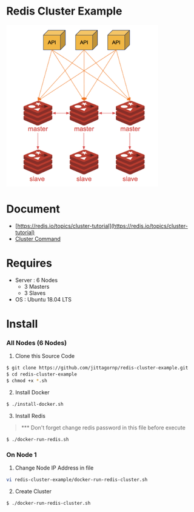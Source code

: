 # Redis Cluster Example

<img src="./redis-cluster.png" width="400"/>

# Document 

- [https://redis.io/topics/cluster-tutorial](https://redis.io/topics/cluster-tutorial)
- [Cluster Command](https://redis.io/commands/cluster-addslots)

# Requires

- Server : 6 Nodes 
  - 3 Masters
  - 3 Slaves 
- OS : Ubuntu 18.04 LTS

# Install

### All Nodes (6 Nodes)
1. Clone this Source Code

```sh
$ git clone https://github.com/jittagornp/redis-cluster-example.git
$ cd redis-cluster-example
$ chmod +x *.sh
```

2. Install Docker

```sh
$ ./install-docker.sh
```

3. Install Redis 

> *** Don't forget change redis password in this file before execute
```
$ ./docker-run-redis.sh 
```

### On Node 1

1. Change Node IP Address in file 
```sh
vi redis-cluster-example/docker-run-redis-cluster.sh
```

2. Create Cluster 
```sh
$ ./docker-run-redis-cluster.sh
```
